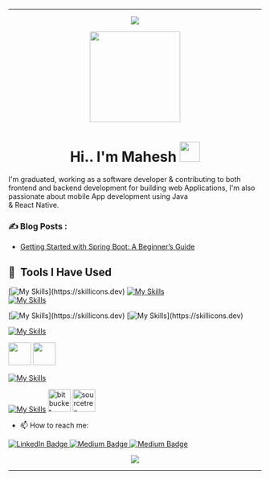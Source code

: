 <hr>
  <p align="center">
    <img src="https://capsule-render.vercel.app/api?type=waving&color=gradient&height=100&section=header"/>
  </p>
  <p align="center"><img src="https://camo.githubusercontent.com/62da68eb62b1e5f175f7d1f0191dd89a653d7908feb22d37d4a0ab07365d6791/68747470733a2f2f6d656469612e67697068792e636f6d2f6d656469612f4d3967624264396e6244724f5475314d71782f67697068792e676966" width="180"/></p>
  <p align="center">
  </p>
  <p align="center">
  </p>
  <h1 align="center">Hi.. I'm Mahesh <img src="https://media.giphy.com/media/hvRJCLFzcasrR4ia7z/giphy.gif" width="40"></h1>
  
I'm graduated, working as a software developer & contributing to both frontend and backend development for building web Applications, I'm  also passionate about mobile App development using Java  
 & React Native.

  ### ✍️ Blog Posts : 
  - [Getting Started with Spring Boot: A Beginner’s Guide](https://medium.com/@maheshoabeykoon/getting-started-with-spring-boot-a-beginners-guide-85e7f890aa9b)

  <h2> 🚀 &nbsp;Tools I Have Used</h2>
  <p align="left">
    
  [![My Skills](https://skillicons.dev/icons?i=androidstudio,unity,)](https://skillicons.dev)
  [![My Skills](https://skillicons.dev/icons?i=idea,eclipse,vscode,postman&perline=5)](https://skillicons.dev)  
 [![My Skills](https://skillicons.dev/icons?i=html,css,sass)](https://skillicons.dev)
 
 [![My Skills](https://skillicons.dev/icons?i=java,js,)](https://skillicons.dev)
 [![My Skills](https://skillicons.dev/icons?i=spring,react,nodejs,express,)](https://skillicons.dev)
 
 [![My Skills](https://skillicons.dev/icons?i=firebase,mongodb,mysql)](https://skillicons.dev)

<img src="https://cdn.jsdelivr.net/gh/devicons/devicon/icons/npm/npm-original-wordmark.svg" width="45" height="45" /> <img src="https://cdn.jsdelivr.net/gh/devicons/devicon/icons/yarn/yarn-original.svg"   width="45" height="45" /> 

[![My Skills](https://skillicons.dev/icons?i=gradle,maven)](https://skillicons.dev) 

  [![My Skills](https://skillicons.dev/icons?i=git,github)](https://skillicons.dev)
  <img src="https://cdn.jsdelivr.net/gh/devicons/devicon/icons/bitbucket/bitbucket-original.svg" alt="bitbucket" width="45" height="45"/>
  <img src="https://cdn.jsdelivr.net/gh/devicons/devicon/icons/sourcetree/sourcetree-original.svg" alt="sourcetree" width="45" height="45"/>
  


  <!-- 
  <img src="https://cdn.jsdelivr.net/gh/devicons/devicon/icons/vscode/vscode-original.svg" width="45" height="45" />
  <img src="https://cdn.jsdelivr.net/gh/devicons/devicon/icons/intellij/intellij-original.svg" width="45" height="45" />
  <img src="https://cdn.jsdelivr.net/gh/devicons/devicon/icons/androidstudio/androidstudio-original.svg" alt="android" width="45" height="45" />
  <img src="https://cdn.jsdelivr.net/gh/devicons/devicon/icons/unity/unity-original.svg" width="45" height="45" />

  <img src="https://cdn.jsdelivr.net/gh/devicons/devicon/icons/java/java-original.svg"  alt="java" width="45" height="45" />        
  <img src="https://raw.githubusercontent.com/devicons/devicon/master/icons/javascript/javascript-original.svg" alt="javascript" width="45" height="45" />
  <img src="https://cdn.jsdelivr.net/gh/devicons/devicon/icons/react/react-original.svg" alt="react" width="45" height="45" />

  <img src="https://cdn.jsdelivr.net/gh/devicons/devicon/icons/spring/spring-original.svg" alt="spring" width="45" height="45"/>
  <img src="https://cdn.jsdelivr.net/gh/devicons/devicon/icons/express/express-original.svg"  width="45" height="45" />
  <img src="https://raw.githubusercontent.com/devicons/devicon/master/icons/nodejs/nodejs-original-wordmark.svg" alt="nodejs" width="45" height="45" />
  <img src="https://cdn.jsdelivr.net/gh/devicons/devicon/icons/npm/npm-original-wordmark.svg" width="45" height="45" />
  <img src="https://cdn.jsdelivr.net/gh/devicons/devicon/icons/yarn/yarn-original.svg" width="45" height="45" />

  <img src="https://raw.githubusercontent.com/devicons/devicon/master/icons/react/react-original-wordmark.svg" alt="react" width="45" height="45" />
  <img src="https://raw.githubusercontent.com/devicons/devicon/master/icons/android/android-original-wordmark.svg" alt="android" width="45" height="45" />

  <img src="https://cdn.jsdelivr.net/gh/devicons/devicon/icons/html5/html5-original.svg" alt="html" width="45" height="45"/>
  <img src="https://cdn.jsdelivr.net/gh/devicons/devicon/icons/css3/css3-original.svg" width="45" height="45" />
  <img src="https://cdn.jsdelivr.net/gh/devicons/devicon/icons/sass/sass-original.svg" alt="sass" width="45" height="45"/>

  <img src="https://cdn.jsdelivr.net/gh/devicons/devicon/icons/firebase/firebase-plain.svg" alt="firebase" width="45" height="45" />
  <img src="https://raw.githubusercontent.com/devicons/devicon/master/icons/mongodb/mongodb-original.svg" alt="mongodb" width="45" height="45" />
  <img src="https://raw.githubusercontent.com/devicons/devicon/master/icons/mysql/mysql-original-wordmark.svg" alt="mysql" width="45" height="45" />
  <img src="https://cdn.jsdelivr.net/gh/devicons/devicon/icons/microsoftsqlserver/microsoftsqlserver-plain-wordmark.svg" width="45" height="45" />
  <img src="https://cdn.jsdelivr.net/gh/devicons/devicon/icons/git/git-original.svg" alt="git" width="45" height="45"/>
  <img src="https://cdn.jsdelivr.net/gh/devicons/devicon/icons/github/github-original.svg" alt="github" width="45" height="45"/>        
  <img src="https://cdn.jsdelivr.net/gh/devicons/devicon/icons/bitbucket/bitbucket-original.svg" alt="bitbucket" width="45" height="45"/>

  </p>

  ## 🔥 &nbsp; My GitHub Stats :

  [![Top Langs](https://github-readme-stats.vercel.app/api/top-langs/?username=Mahesh-Abeykoon&layout=compact&theme=vision-friendly-dark&tex&title_color=ffffff&text_color=c9cacc&icon_color=2bbc8a&bg_color=1d1f21)](https://github.com/anuraghazra/github-readme-stats)

  <a href="https://github.com/Mahesh-Abeykoon/mahesh-abeykoon">
   <img align="center" src="https://github-readme-stats.vercel.app/api?username=Mahesh-Abeykoon&show_icons=true&line_height=27&count_private=true&title_color=ffffff&text_color=c9cacc&icon_color=2bbc8a&bg_color=1d1f21" alt="Mahesh's GitHub Stats" />
  </a>
  
 <!-- [![GitHub Streak](http://github-readme-streak-stats.herokuapp.com?user=Mahesh-Abeykoon&theme=black-ice&background=000000)](https://git.io/streak-stats) -->

  - 📫 How to reach me: &nbsp;
 
  <a href="https://www.linkedin.com/in/mahesh-abeykoon/"> 
    <img src="https://img.shields.io/badge/LinkedIn-blue?style=for-the-badge&logo=linkedin&logoColor=white" alt="LinkedIn Badge">
  </a> 
  <a href="https://medium.com/@maheshoabeykoon">
   <img src="https://img.shields.io/badge/Medium-black?style=for-the-badge&logo=medium&logoColor=whitelack" alt="Medium Badge">
  </a>
  <a href="https://maheshabeykoon.github.io/"> 
    <img src="https://img.shields.io/badge/Mahesh Abeykoon-blue?style=for-the-badge&logo=medium&logoColor=whitelack" alt="Medium Badge">
  </a>
  <p align="center">
    <img src="https://capsule-render.vercel.app/api?type=waving&color=gradient&height=100&section=footer"/>
  </p>
<hr>
